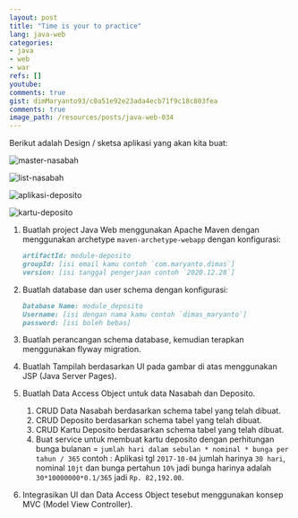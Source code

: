 ```yaml
---
layout: post
title: "Time is your to practice"
lang: java-web
categories:
- java
- web
- war
refs: []
youtube: 
comments: true
gist: dimMaryanto93/c0a51e92e23ada4ecb71f9c18c803fea
comments: true
image_path: /resources/posts/java-web-034
---
```


Berikut adalah Design / sketsa aplikasi yang akan kita buat:

![master-nasabah]({{site.baseurl}}{{page.image_path}}/01-tambah-nasabah.png)

![list-nasabah]({{site.baseurl}}{{page.image_path}}/02-list-nasabah.png)

![aplikasi-deposito]({{site.baseurl}}{{page.image_path}}/03-tambah-deposito.png)

![kartu-deposito]({{site.baseurl}}{{page.image_path}}/04-kartu-deposito.png)

1. Buatlah project Java Web menggunakan Apache Maven dengan menggunakan archetype `maven-archetype-webapp` dengan konfigurasi:

    ```markdown
    artifactId: module-deposito
    groupId: [isi email kamu contoh `com.maryanto.dimas`]
    version: [isi tanggal pengerjaan contoh `2020.12.28`]
    ```

2. Buatlah database dan user schema dengan konfigurasi:

    ```markdown
    Database Name: module_deposito
    Username: [isi dengan nama kamu contoh `dimas_maryanto`]
    password: [isi boleh bebas]
    ```

3. Buatlah perancangan schema database, kemudian terapkan menggunakan flyway migration.

4. Buatlah Tampilah berdasarkan UI pada gambar di atas menggunakan JSP (Java Server Pages).

5. Buatlah Data Access Object untuk data Nasabah dan Deposito.
    1. CRUD Data Nasabah berdasarkan schema tabel yang telah dibuat.
    2. CRUD Deposito berdasarkan schema tabel yang telah dibuat.
    3. CRUD Kartu Deposito berdasarkan schema tabel yang telah dibuat.
    4. Buat service untuk membuat kartu deposito dengan perhitungan bunga bulanan = `jumlah hari dalam sebulan * nominal * bunga per tahun / 365` contoh : Aplikasi tgl `2017-10-04` jumlah harinya `30 hari`, nominal `10jt` dan bunga pertahun `10%` jadi bunga harinya adalah `30*10000000*0.1/365` jadi `Rp. 82,192.00`.

6. Integrasikan UI dan Data Access Object tesebut menggunakan konsep MVC (Model View Controller).